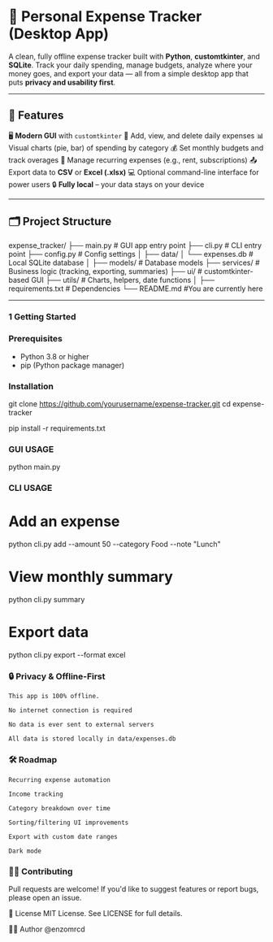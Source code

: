 # 💸 Personal Expense Tracker (Desktop App)

A clean, fully offline expense tracker built with **Python**, **customtkinter**, and **SQLite**. Track your daily spending, manage budgets, analyze where your money goes, and export your data — all from a simple desktop app that puts **privacy and usability first**.

---

## 🧩 Features

🖥 **Modern GUI** with `customtkinter`
🧾 Add, view, and delete daily expenses
📊 Visual charts (pie, bar) of spending by category
💰 Set monthly budgets and track overages
🔁 Manage recurring expenses (e.g., rent, subscriptions)
📤 Export data to **CSV** or **Excel (.xlsx)**
💻 Optional command-line interface for power users
🔒 **Fully local** – your data stays on your device

---

## 🗂 Project Structure
expense_tracker/
├── main.py # GUI app entry point
├── cli.py # CLI entry point
├── config.py # Config settings
│
├── data/
│ └── expenses.db # Local SQLite database
│
├── models/ # Database models
├── services/ # Business logic (tracking, exporting, summaries)
├── ui/ # customtkinter-based GUI
├── utils/ # Charts, helpers, date functions
│
├── requirements.txt # Dependencies
└── README.md #You are currently here


---

### 1 Getting Started

### Prerequisites

- Python 3.8 or higher
- pip (Python package manager)

### Installation

git clone https://github.com/yourusername/expense-tracker.git
cd expense-tracker

pip install -r requirements.txt

### GUI USAGE
python main.py

### CLI USAGE
# Add an expense
python cli.py add --amount 50 --category Food --note "Lunch"

# View monthly summary
python cli.py summary

# Export data
python cli.py export --format excel

### 🔒 Privacy & Offline-First
    This app is 100% offline.

    No internet connection is required

    No data is ever sent to external servers

    All data is stored locally in data/expenses.db

### 🛠️ Roadmap
    Recurring expense automation

    Income tracking

    Category breakdown over time

    Sorting/filtering UI improvements

    Export with custom date ranges

    Dark mode

### 👨‍💻 Contributing
Pull requests are welcome!
If you'd like to suggest features or report bugs, please open an issue.

📄 License
MIT License. See LICENSE for full details.

🙋‍♂️ Author
@enzomrcd